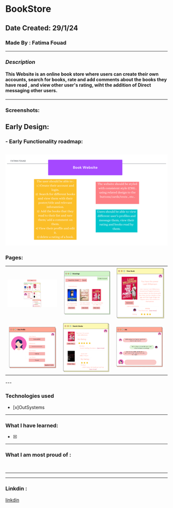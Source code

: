 # BookStore

## Date Created: 29/1/24
### Made By : Fatima Fouad
---
### **_Description_**

#### This Website is an online book store where users can create their own accounts, search for books, rate and add comments about the books they have read , and view other user's rating, wiht the addition of Direct messaging other users.
---

###  Screenshots:
## Early Design:
### - Early Functionality roadmap:
## ![RoadMAp](RoadMap.png)

### Pages:
<table>
  <tr>
    <td><img src="HomePage.png" alt="HomePage" style="width:300px;"></td>
    <td><img src="P1.PNG" alt="PageOne" style="width:300px;"></td>
    <td><img src="P2.PNG" alt="PageTwo" style="width:300px;"></td>
  </tr>
  <tr>
    <td><img src="P3.PNG" alt="PageThree" style="width:300px;"></td>
    <td><img src="P4.PNG" alt="PageFour" style="width:300px;"></td>
    <td><img src="P5.PNG" alt="PageFive" style="width:300px;"></td>
  </tr>
</table>
---

### Technologies used

- [x]OutSystems


---
### What I have learned:

- [x]
---
### What I am most proud of :

```
  

```

---

---
### Linkdin :
[linkdin](https://www.linkedin.com/in/fatima-fouad-29626312a)
